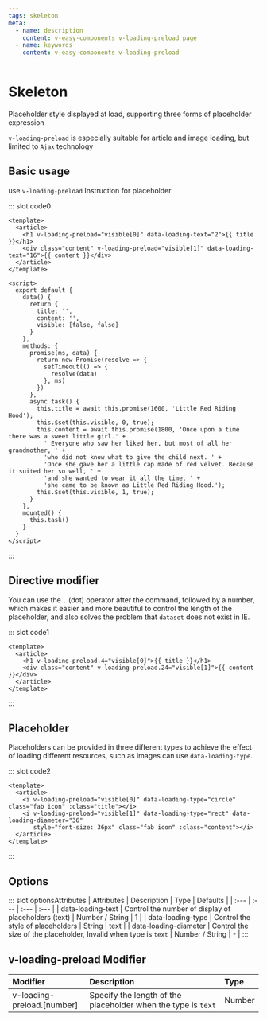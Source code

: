 ```yaml
---
tags: skeleton
meta:
  - name: description
    content: v-easy-components v-loading-preload page
  - name: keywords
    content: v-easy-components v-loading-preload
---
```


# Skeleton

Placeholder style displayed at load, supporting three forms of placeholder expression

`v-loading-preload` is especially suitable for article and image loading, but limited to `Ajax` technology

## Basic usage

use `v-loading-preload` Instruction for placeholder

<div>
  <preview-code _id="0">
    <template #default>
      <article>
        <h1 v-loading-preload.4="visible[0]">{{ title[0] }}</h1>
        <div class="content" v-loading-preload.16="visible[1]">{{ content[0] }}</div>
      </article>
    </template>
    <template #txt>
      <div>We can specify <em>data-loading-text</em> to control the length of the placeholder displayed when loading.</div>
    </template>
  </preview-code>
</div>

::: slot code0
```vue
<template>
  <article>
    <h1 v-loading-preload="visible[0]" data-loading-text="2">{{ title }}</h1>
    <div class="content" v-loading-preload="visible[1]" data-loading-text="16">{{ content }}</div>
  </article>
</template>

<script>
  export default {
    data() {
      return {
        title: '',
        content: '',
        visible: [false, false]
      }
    },
    methods: {
      promise(ms, data) {
        return new Promise(resolve => {
          setTimeout(() => {
            resolve(data)
          }, ms)
        })
      },
      async task() {
        this.title = await this.promise(1600, 'Little Red Riding Hood');
        this.$set(this.visible, 0, true);
        this.content = await this.promise(1800, 'Once upon a time there was a sweet little girl.' +
          ' Everyone who saw her liked her, but most of all her grandmother, ' +
          'who did not know what to give the child next. ' +
          'Once she gave her a little cap made of red velvet. Because it suited her so well, ' +
          'and she wanted to wear it all the time, ' +
          'she came to be known as Little Red Riding Hood.');
        this.$set(this.visible, 1, true);
      }
    },
    mounted() {
      this.task()
    }
  }
</script>
```
:::

## Directive modifier

You can use the `.` (dot) operator after the command, followed by a number, which makes it easier and more beautiful to control the length of the placeholder, and also solves the problem that `dataset` does not exist in IE.

<div>
  <preview-code _id="1">
    <template #default>
      <article>
        <h1 v-loading-preload.4="visible[2]">{{ title[1] }}</h1>
        <div class="content" v-loading-preload.24="visible[3]">{{ content[1] }}</div>
      </article>
    </template>
  </preview-code>
</div>

::: slot code1
```vue
<template>
  <article>
    <h1 v-loading-preload.4="visible[0]">{{ title }}</h1>
    <div class="content" v-loading-preload.24="visible[1]">{{ content }}</div>
  </article>
</template>
```
:::

## Placeholder

Placeholders can be provided in three different types to achieve the effect of loading different resources, such as images can use `data-loading-type`.

<div>
  <preview-code _id="2">
    <template #default>
      <article>
        <i v-loading-preload="visible[4]" data-loading-type="circle" class="fab icon" :class="title[2]"></i>
        <i style="font-size: 36px" v-loading-preload="visible[5]" data-loading-type="rect" data-loading-diameter="36" class="fab icon" :class="content[2]"></i>
      </article>
    </template>
    <template #txt>
      <div>Note: If you use a non-text type placeholder you can specify the size of the placeholder <em>data-loading-diameter</em></div>
    </template>
  </preview-code>
</div>

::: slot code2
```vue
<template>
  <article>
    <i v-loading-preload="visible[0]" data-loading-type="circle" class="fab icon" :class="title"></i>
    <i v-loading-preload="visible[1]" data-loading-type="rect" data-loading-diameter="36"
       style="font-size: 36px" class="fab icon" :class="content"></i>
  </article>
</template>
```
:::

## Options

<div-box _id="optionsAttributes"></div-box>

::: slot optionsAttributes
| Attributes | Description | Type | Defaults |
| :--- | :--- | :--- | :--- |
| data-loading-text | Control the number of display of placeholders (text) | Number / String | 1 |
| data-loading-type | Control the style of placeholders | String | text |
| data-loading-diameter | Control the size of the placeholder, Invalid when type is `text` | Number / String | - |
:::

## v-loading-preload Modifier

| Modifier | Description | Type |
| :--- | :--- | :--- |
| v-loading-preload.[number] | Specify the length of the placeholder when the type is `text` | Number |

<style scoped lang="sass">
  .content
    line-height: 2
    text-indent: 2em
</style>

<script>
  export default {
    name: 'v-load-dom',
    data() {
      return {
        title: [],
        content: [],
        visible: Array.from({length: 10}).fill(false),
        t: ['Little Red Riding Hood', 'Cinderella', 'fa-apple'],
        c: ['Once upon a time there was a sweet little girl.' +
        ' Everyone who saw her liked her, but most of all her grandmother, who did not know what to give the child next. ' +
        'Once she gave her a little cap made of red velvet. Because it suited her so well, and she wanted to wear it all the time, ' +
        'she came to be known as Little Red Riding Hood.', 'There was once a rich man whose wife lay sick, ' +
        'and when she felt her end drawing near she called to her only daughter to come near her bed, ' +
        'and said, "Dear child, be pious and good, and God will always take care of you, ' +
        'and I will look down upon you from heaven, and will be with you." And then she ' +
        'closed her eyes and expired. The maiden went every day to her mother\'s grave and wept, ' +
        'and was always pious and good. When the winter came the snow covered the grave with a white covering, ' +
        'and when the sun came in the early spring and melted it away, the man took to himself another wife', 'fa-apple']
      }
    },
    methods: {
      promise(ms, data) {
        return new Promise(resolve => {
          setTimeout(() => {
            resolve(data)
          }, ms)
        })
      },
      async task(index, currentIndex) {
        this.$set(this.visible, index, false);
        this.$set(this.visible, index + 1, false);
        this.$set(this.title, currentIndex, '');
        this.$set(this.content, currentIndex, '');
        const t = await this.promise(400, this.t[currentIndex]);
        this.$set(this.title, currentIndex, t);
        this.$set(this.visible, index, true);
        const c = await this.promise(500, this.c[currentIndex]);
        this.$set(this.content, currentIndex, c);
        this.$set(this.visible, index + 1, true);
      }
    },
    async mounted() {
      if (Array.isArray(this.title)) {
        await this.task(0, 0)
        await this.task(2, 1)
        await this.task(4, 2)
      }
    }
  }
</script>
